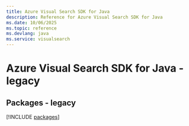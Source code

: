 ```yaml
---
title: Azure Visual Search SDK for Java
description: Reference for Azure Visual Search SDK for Java
ms.date: 10/06/2025
ms.topic: reference
ms.devlang: java
ms.service: visualsearch
---
```

# Azure Visual Search SDK for Java - legacy
## Packages - legacy
[!INCLUDE [packages](visual-search-index.md)]